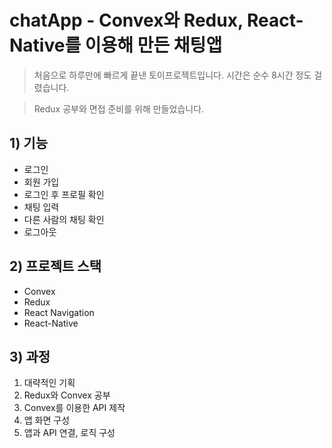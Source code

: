 # chatApp - Convex와 Redux, React-Native를 이용해 만든 채팅앱
> 처음으로 하루만에 빠르게 끝낸 토이프로젝트입니다. 시간은 순수 8시간 정도 걸렸습니다.

> Redux 공부와 면접 준비를 위해 만들었습니다.
## 1) 기능
- 로그인
- 회원 가입
- 로그인 후 프로필 확인
- 채팅 입력
- 다른 사람의 채팅 확인
- 로그아웃

## 2) 프로젝트 스택
- Convex
- Redux
- React Navigation
- React-Native

## 3) 과정
1. 대략적인 기획
2. Redux와 Convex 공부
3. Convex를 이용한 API 제작
4. 앱 화면 구성
5. 앱과 API 연결, 로직 구성